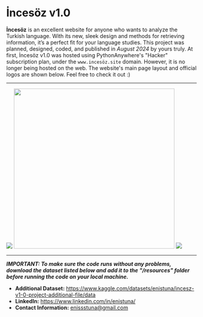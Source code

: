 <h1>İncesöz v1.0</h1>

**İncesöz** is an excellent website for anyone who wants to analyze the Turkish language. With its new, sleek design and methods for retrieving information, it’s a perfect fit for your language studies. This project was planned, designed, coded, and published in *August 2024* by yours truly. At first, İncesöz v1.0 was hosted using PythonAnywhere's "Hacker" subscription plan, under the `www.incesöz.site` domain. However, it is no longer being hosted on the web. The website's main page layout and official logos are shown below. Feel free to check it out :)

---

<img src="https://github.com/user-attachments/assets/25e2d2ed-4b14-45d0-98cd-b506bb435934">
<img src="https://github.com/user-attachments/assets/872689f4-d54c-4a4d-a533-a1345f99fe9b" width="425" height="425">
<img src="https://github.com/user-attachments/assets/a3fa517d-e455-4565-913f-f61e144b4d3a">

---

***IMPORTANT: To make sure the code runs without any problems, download the dataset listed below and add it to the "/resources" folder before running the code on your local machine.***

* **Additional Dataset:** https://www.kaggle.com/datasets/enistuna/incesz-v1-0-project-additional-file/data
* **LinkedIn:** https://www.linkedin.com/in/enistuna/
* **Contact Information:** enissstuna@gmail.com
